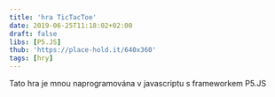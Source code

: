 ```yaml
---
title: 'hra TicTacToe'
date: 2019-06-25T11:18:02+02:00
draft: false
libs: [P5.JS]
thub: 'https://place-hold.it/640x360'
tags: [hry]
---
```


Tato hra je mnou naprogramována v javascriptu s frameworkem P5.JS

<script language="javascript" type="text/javascript" src="sketch.js"></script>
